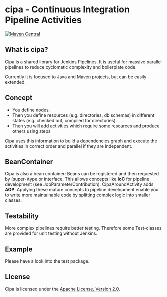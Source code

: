 # cipa - Continuous Integration Pipeline Activities

[![Maven Central](https://img.shields.io/maven-central/v/de.hasait.cipa/cipa.svg?label=Maven%20Central)](http://search.maven.org/#search%7Cga%7C1%7Cg%3A%22de.hasait.cipa%22%20AND%20a%3A%22cipa%22)

## What is cipa?

Cipa is a shared library for Jenkins Pipelines. It is useful for massive parallel pipelines to reduce cyclomatic complexity and boilerplate
code.

Currently it is focused to Java and Maven projects, but can be easily extended.

## Concept

* You define nodes.
* Then you define resources (e.g. directories, db schemas) in different states (e.g. checked out, compiled for directories).
* Then you will add activities which require some resources and produce others using steps

Cipa uses this information to build a dependencies graph and execute the activities in correct order and parallel if they are independent.

## BeanContainer
Cipa is also a bean container: Beans can be registered and then requested by (super-)type or interface. This allows concepts like **IoC** for pipeline development (see JobParameterContribution).
CipaAroundActivity adds **AOP**.
Applying these mature concepts to pipeline development enable you to write more maintainable code by splitting complex logic into smaller classes.

## Testability
More complex pipelines require better testing. Therefore some Test-classes are provided for unit testing without Jenkins.

## Example
Please have a look into the test package.

## License
Cipa is licensed under the [Apache License, Version 2.0](http://www.apache.org/licenses/LICENSE-2.0).
